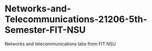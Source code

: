 # Networks-and-Telecommunications-21206-5th-Semester-FIT-NSU
Networks and telecommunications labs from FIT NSU
